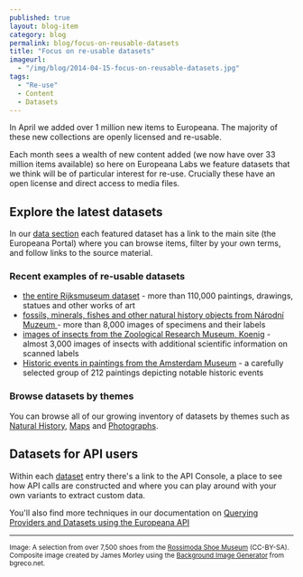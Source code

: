 ```yaml
---
published: true
layout: blog-item
category: blog
permalink: blog/focus-on-reusable-datasets
title: "Focus on re-usable datasets"
imageurl: 
  - "/img/blog/2014-04-15-focus-on-reusable-datasets.jpg"
tags: 
  - "Re-use"
  - Content
  - Datasets
---
```


In April we added over 1 million new items to Europeana. The majority of these new collections are openly licensed and re-usable.

Each month sees a wealth of new content added (we now have over 33 million items available) so here on Europeana Labs we feature datasets that we think will be of particular interest for re-use. Crucially these have an open license and direct access to media files.

## Explore the latest datasets

In our [data section](/data/ "Europeana Labs Data") each featured dataset has a link to the main site (the Europeana Portal) where you can browse items, filter by your own terms, and follow links to the source material.

### Recent examples of re-usable datasets
- [the entire Rijksmuseum dataset](/data/works-of-art-from-the-rijksmuseum) - more than 110,000 paintings, drawings, statues and other works of art
- [fossils, minerals, fishes and other natural history objects from N&aacute;rodn&iacute; Muzeum ](/data/natural-history-objects-from-the-openup-project/) - more than 8,000 images of specimens and their labels
- [images of insects from the Zoological Research Museum, Koenig](/data/insects-from-the-openup-project/) - almost 3,000 images of insects with additional scientific information on scanned labels
- [Historic events in paintings from the Amsterdam Museum](/data/historic-events-in-paintings-from-the-amsterdam-museum) - a carefully selected group of 212 paintings depicting notable historic events

### Browse datasets by themes
You can browse all of our growing inventory of datasets by themes such as [Natural History](/data/#tag=natural-history "natural history datasets on Europeana Labs"), [Maps](/data/#tag=maps "maps datasets on Europeana Labs") and [Photographs](/data/#tag=photographs "photographs datasets on Europeana Labs").

## Datasets for API users

Within each [dataset](/data/ "Europeana Labs Data") entry there's a link to the API Console, a place to see how API calls are constructed and where you can play around with your own variants to extract custom data.

You'll also find more techniques in our documentation on [Querying Providers and Datasets using the Europeana API](/api/provider/)

---

<small>Image: A selection from over 7,500 shoes from the [Rossimoda Shoe Museum](http://www.europeana.eu/portal/search.html?qf=DATA_PROVIDER%3a%22Rossimoda%20Shoe%20Museum%22&rows=24) (CC-BY-SA). Composite image created by James Morley using the [Background Image Generator](http://www.bgreco.net/tiler/) from bgreco.net.</small>
